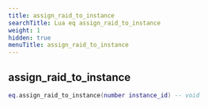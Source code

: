 ```yaml
---
title: assign_raid_to_instance
searchTitle: Lua eq assign_raid_to_instance
weight: 1
hidden: true
menuTitle: assign_raid_to_instance
---
```

## assign_raid_to_instance
```lua
eq.assign_raid_to_instance(number instance_id) -- void
```